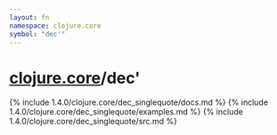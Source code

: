 ```yaml
---
layout: fn
namespace: clojure.core
symbol: "dec'"
---
```


# [clojure.core](../)/dec'

{% include 1.4.0/clojure.core/dec_singlequote/docs.md %}
{% include 1.4.0/clojure.core/dec_singlequote/examples.md %}
{% include 1.4.0/clojure.core/dec_singlequote/src.md %}

